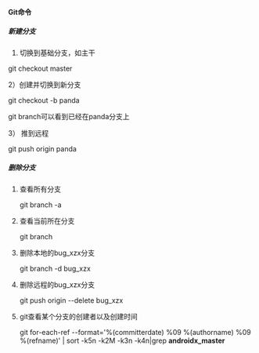 #### Git命令

##### 新建分支

1) 切换到基础分支，如主干

git checkout master

2）创建并切换到新分支

git checkout -b panda

git branch可以看到已经在panda分支上

3） 推到远程

 git push origin panda 

##### 删除分支

1. 查看所有分支

   git branch -a

2. 查看当前所在分支

   git branch

3. 删除本地的bug_xzx分支

   git branch -d bug_xzx

4. 删除远程的bug_xzx分支

   git push origin --delete bug_xzx

5. git查看某个分支的创建者以及创建时间

   git for-each-ref --format='%(committerdate) %09 %(authorname) %09 %(refname)' | sort -k5n -k2M -k3n -k4n|grep **androidx_master**

